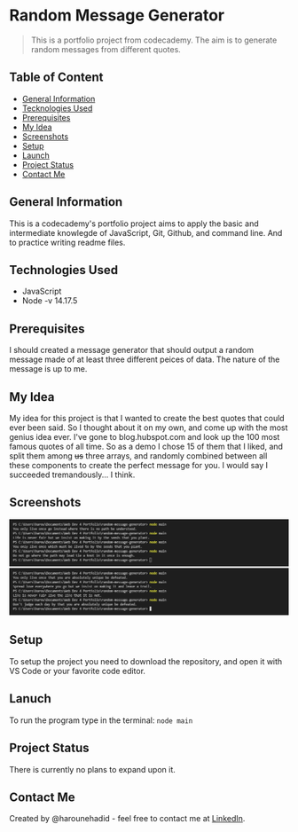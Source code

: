 # Random Message Generator
> This is a portfolio project from codecademy. The aim is to generate random messages from different quotes.

## Table of Content
* [General Information](#general-information)
* [Tecknologies Used](#tecknologies-used)
* [Prerequisites](#prerequisites)
* [My Idea](#my-idea)
* [Screenshots](#screenshots)
* [Setup](#setup)
* [Launch](#launch)
* [Project Status](#project-status)
* [Contact Me](#contact-me)

## General Information
This is a codecademy's portfolio project aims to apply the basic and intermediate knowlegde of JavaScript, Git, Github, and command line.
And to practice writing readme files.

## Technologies Used
* JavaScript
* Node -v 14.17.5

## Prerequisites
I should created a message generator that should output a random message made of at least three different peices of data. The nature of the message is up to me.

## My Idea
My idea for this project is that I wanted to create the best quotes that could ever been said. So I thought about it on my own, and come up with the most genius idea ever.
I've gone to blog.hubspot.com and look up the 100 most famous quotes of all time. So as a demo I chose 15 of them that I liked, and split them among ~~us~~ three arrays, and randomly combined between all these components to create the perfect message for you.
I would say I succeeded tremandously... I think.

## Screenshots
![wise words 01](./images/capture01.jpeg)
![wise words 02](./images/capture02.jpeg)

## Setup
To setup the project you need to download the repository, and open it with VS Code or your favorite code editor.

## Lanuch
To run the program type in the terminal: `node main`

## Project Status
There is currently no plans to expand upon it.

## Contact Me
Created by @harounehadid - feel free to contact me at [LinkedIn](https://www.linkedin.com/in/harounehadid/).